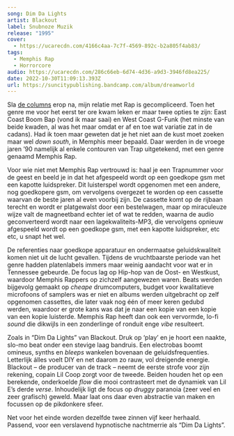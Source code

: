 ```yaml
---
song: Dim Da Lights
artist: Blackout
label: Snubnoze Muzik
release: "1995"
cover:
  - https://ucarecdn.com/4166c4aa-7c7f-4569-892c-b2a805f4ab83/
tags:
  - Memphis Rap
  - Horrorcore
audio: https://ucarecdn.com/286c66eb-6d74-4d36-a9d3-3946fd8ea225/
date: 2022-10-30T11:09:13.393Z
url: https://suncitypublishing.bandcamp.com/album/dreamworld
---
```

Sla [de columns](https://naaktinbad.com/mos_def-black_on_both_sides) erop na, mijn relatie met Rap is gecompliceerd. Toen het genre me voor het eerst ter ore kwam leken er maar twee opties te zijn: East Coast Boom Bap (vond ik maar saai) en West Coast G-Funk (het minste van beide kwaden, al was het maar omdat er af en toe wat variatie zat in de cadans). Had ik toen maar geweten dat je het niet aan de kust moet zoeken maar wel *down south*, in Memphis meer bepaald. Daar werden in de vroege jaren ’90 namelijk al enkele contouren van Trap uitgetekend, met een genre genaamd Memphis Rap.

Voor wie niet met Memphis Rap vertrouwd is: haal je een Trapnummer voor de geest en beeld je in dat het afgespeeld wordt op een goedkope gsm met een kapotte luidspreker. Dit luisterspel wordt opgenomen met een andere, nog goedkopere gsm, om vervolgens overgezet te worden op een cassette waarvan de beste jaren al even voorbij zijn. De cassette komt op de rijbaan terecht en wordt er platgewalst door een bestelwagen, maar op miraculeuze wijze valt de magneetband echter iet of wat te redden, waarna de audio geconverteerd wordt naar een lagekwaliteits-MP3, die vervolgens opnieuw afgespeeld wordt op een goedkope gsm, met een kapotte luidspreker, etc etc, u snapt het wel.

De referenties naar goedkope apparatuur en ondermaatse geluidskwaliteit komen niet uit de lucht gevallen. Tijdens de vruchtbaarste periode van het genre hadden platenlabels immers maar weinig aandacht voor wat er in Tennessee gebeurde. De focus lag op Hip-hop van de Oost- en Westkust, waardoor Memphis Rappers op zichzelf aangewezen waren. Beats werden bijgevolg gemaakt op *cheape* drumcomputers, budget voor kwalitatieve microfoons of samplers was er niet en albums werden uitgebracht op zelf opgenomen cassettes, die later vaak nog één of meer keren gedubd werden, waardoor er grote kans was dat je naar een kopie van een kopie van een kopie luisterde. Memphis Rap heeft dan ook een vervormde, lo-fi *sound* die dikwijls in een zonderlinge of ronduit enge *vibe* resulteert. 

Zoals in “Dim Da Lights” van Blackout. Druk op ‘play’ en je hoort een naakte, slo-mo beat onder een stevige laag bandruis. Een electrobas boomt omineus, synths en *bleeps* wankelen bovenaan de geluidsfrequenties. Letterlijk álles voelt DIY en net daarom zo rauw, vol dreigende energie. Blackout – de producer van de track – neemt de eerste strofe voor zijn rekening, copain Lil Coop zorgt voor de tweede. Beiden houden het op een berekende, onderkoelde *flow* die mooi contrasteert met de dynamiek van Lil E’s derde *verse*. Inhoudelijk ligt de focus op *druggy* paranoia (zeer veel en zeer grafisch) geweld. Maar laat ons daar even abstractie van maken en focussen op de pikdonkere sfeer. 

Net voor het einde worden dezelfde twee zinnen vijf keer herhaald. Passend, voor een verslavend hypnotische nachtmerrie als “Dim Da Lights”.